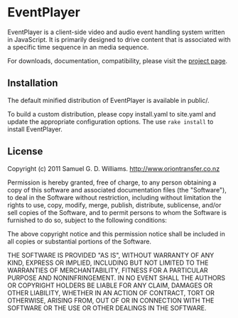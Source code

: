 EventPlayer
===========

EventPlayer is a client-side video and audio event handling system written in JavaScript. It is primarily designed to drive content that is associated with a specific time sequence in an media sequence.

For downloads, documentation, compatibility, please visit the [project page][1].

[1]: http://www.oriontransfer.co.nz/javascript/eventplayer/

Installation
------------

The default minified distribution of EventPlayer is available in public/.

To build a custom distribution, please copy install.yaml to site.yaml and update the appropriate configuration options. The use `rake install` to install EventPlayer.

License
-------

Copyright (c) 2011 Samuel G. D. Williams. <http://www.oriontransfer.co.nz>

Permission is hereby granted, free of charge, to any person obtaining a copy
of this software and associated documentation files (the "Software"), to deal
in the Software without restriction, including without limitation the rights
to use, copy, modify, merge, publish, distribute, sublicense, and/or sell
copies of the Software, and to permit persons to whom the Software is
furnished to do so, subject to the following conditions:

The above copyright notice and this permission notice shall be included in
all copies or substantial portions of the Software.

THE SOFTWARE IS PROVIDED "AS IS", WITHOUT WARRANTY OF ANY KIND, EXPRESS OR
IMPLIED, INCLUDING BUT NOT LIMITED TO THE WARRANTIES OF MERCHANTABILITY,
FITNESS FOR A PARTICULAR PURPOSE AND NONINFRINGEMENT. IN NO EVENT SHALL THE
AUTHORS OR COPYRIGHT HOLDERS BE LIABLE FOR ANY CLAIM, DAMAGES OR OTHER
LIABILITY, WHETHER IN AN ACTION OF CONTRACT, TORT OR OTHERWISE, ARISING FROM,
OUT OF OR IN CONNECTION WITH THE SOFTWARE OR THE USE OR OTHER DEALINGS IN
THE SOFTWARE.

